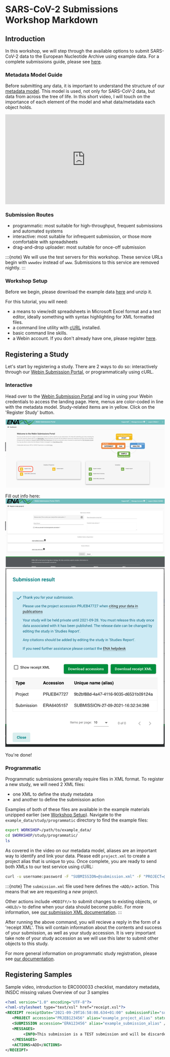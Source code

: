 # SARS-CoV-2 Submissions Workshop Markdown

## Introduction

In this workshop, we will step through the available options to submit SARS-CoV-2 data to the European 
Nucleotide Archive using example data. For a complete submissions guide, please see 
[here](sars-cov-2-submissions.html).

### Metadata Model Guide

Before submitting any data, it is important to understand
the structure of our 
[metadata model](https://ena-docs.readthedocs.io/en/latest/submit/general-guide/metadata.html).
This model is used, not only for SARS-CoV-2 data, but data from across the tree of life. In this 
short video, I will touch on the importance of each element of the model and what data/metadata each
object holds.

<div style="position: relative; padding-bottom: 56.25%; height: 0; overflow: hidden; max-width: 100%; height: auto;">
    <iframe src="https://www.youtube.com/embed/ChCsqoq-r-Y" frameborder="0" allowfullscreen style="position: absolute; top: 0; left: 0; width: 100%; height: 100%;"></iframe>
</div>


### Submission Routes

* programmatic: most suitable for high-throughput, frequent submissions and automated systems
* interactive: most suitable for infrequent submission, or those more comfortable with spreadsheets
* drag-and-drop uploader: most suitable for once-off submission

:::{note}
We will use the test servers for this workshop. These service URLs begin with `wwwdev`
instead of `www`. Submissions to this service are removed nightly. 
:::

### Workshop Setup

Before we begin, please download the example data [here](###TODO####) and unzip it.

For this tutorial, you will need:
- a means to view/edit spreadsheets in Microsoft Excel format and a text editor,
ideally something with syntax highlighting for XML formatted files.
- a command line utility with [cURL](https://curl.se/) installed.
- basic command line skills.
- a Webin account. If you don't already have one, please register [here](https://www.ebi.ac.uk/ena/submit/webin/accountInfo).


## Registering a Study

Let's start by registering a study. There are 2 ways to do so: interactively through our 
[Webin Submission Portal](https://wwwdev.ebi.ac.uk/ena/submit/webin/login), or programmatically
using cURL.

### Interactive

Head over to the [Webin Submission Portal](https://wwwdev.ebi.ac.uk/ena/submit/webin/login)
and log in using your Webin credentials to access the landing page.  Here, menus are color-coded
in line with the metadata model. Study-related items are in yellow. Click on the 'Register Study'
button.

![WSP Dashboard](../images/wsp_landing.register_study.png)

Fill out info here: 
![Register Study](../images/wsp.register_study.png)
![Study Accessions](../images/wsp_accessions.register_study.png)

You're done!

### Programmatic

Programmatic submissions generally require files in XML format. To register a new study,
we will need 2 XML files:
- one XML to define the study metadata
- and another to define the submission action

Examples of both of these files are available in the example materials unzipped earlier (see [Workshop Setup](#workshop-setup)).
Navigate to the `example_data/study/programmatic` directory to find the example files:

```bash
export WORKSHOP=/path/to/example_data/
cd $WORKSHOP/study/programmatic/
ls
```

As covered in the video on our metadata model, aliases are an important way to identify and
link your data. Please edit `project.xml` to create a project alias that is unique to you.
Once complete, you are ready to send both XMLs to our test service using cURL:

```bash
curl -u username:password -F "SUBMISSION=@submission.xml" -F "PROJECT=@project.xml" "https://wwwdev.ebi.ac.uk/ena/submit/drop-box/submit/"
```

:::{note}
The `submission.xml` file used here defines the `<ADD/>` action. This means that we are requesting
a _new_ project.

Other actions include `<MODIFY/>` to submit changes to existing objects, or `<HOLD/>` to define
when your data should become public. For more information, see 
[our submission XML documentation](https://ena-docs.readthedocs.io/en/latest/submit/general-guide/programmatic.html#submission-xml).
:::

After running the above command, you will recieve a reply in the form of a 'receipt XML'. This 
will contain information about the contents and success of your submission, as well as your study accession.
It is very important take note of your study accession as we will use this later to submit other objects to this study.

For more general information on programmatic study registration, please see [our documentation](https://ena-docs.readthedocs.io/en/latest/submit/study/programmatic.html).


## Registering Samples

Sample video, introduction to ERC000033 checklist, mandatory metadata, INSDC missing values
Overview of our 3 samples 


```xml
<?xml version="1.0" encoding="UTF-8"?>
<?xml-stylesheet type="text/xsl" href="receipt.xsl"?>
<RECEIPT receiptDate="2021-09-29T16:58:08.634+01:00" submissionFile="submission.xml" success="true">
   <PROJECT accession="PRJEB123456" alias="example_project_alias" status="PRIVATE" />
   <SUBMISSION accession="ERA123456" alias="example_submission_alias" />
   <MESSAGES>
        <INFO>This submission is a TEST submission and will be discarded within 24 hours</INFO>
   </MESSAGES>
   <ACTIONS>ADD</ACTIONS>  
</RECEIPT>
```
